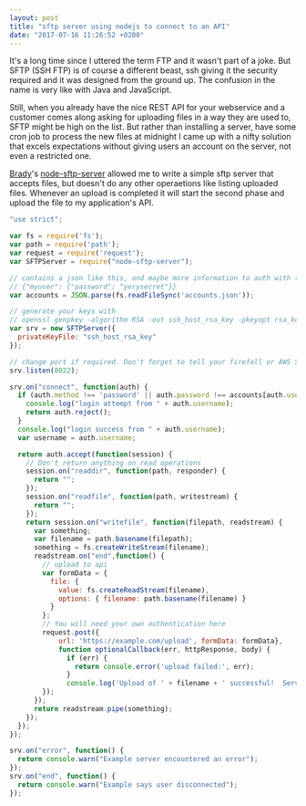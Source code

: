 ```yaml
---
layout: post
title: "sftp server using nodejs to connect to an API"
date: "2017-07-16 11:26:52 +0200"
---
```


It's a long time since I uttered the term FTP and it wasn't part of a joke.
But SFTP (SSH FTP) is of course a different beast, ssh giving it the security required
and it was designed from the ground up.
The confusion in the name is very like with Java and JavaScript.

Still, when you already have the nice REST API for your webservice and a customer
comes along asking for uploading files in a way they are used to, SFTP might be high on the list.
But rather than installing a server, have some cron job to process the new files at midnight
I came up with a nifty solution that excels expectations without giving
users an account on the server, not even a restricted one.

[Brady](http://www.uberbrady.com)'s [node-sftp-server](https://github.com/BriteVerify/node-sftp-server)
allowed me to write a simple sftp server that accepts files, but doesn't do any other operaetions like listing
uploaded files. Whenever an upload is completed it will start the second phase and upload the file to
my application's API.

```js
"use strict";

var fs = require('fs');
var path = require('path');
var request = require('request');
var SFTPServer = require("node-sftp-server");

// contains a json like this, and maybe more information to auth with the API
// {"myuser": {"password": "yerysecret"}}
var accounts = JSON.parse(fs.readFileSync('accounts.json'));

// generate your keys with
// openssl genpkey -algorithm RSA -out ssh_host_rsa_key -pkeyopt rsa_keygen_bits:2048
var srv = new SFTPServer({
  privateKeyFile: "ssh_host_rsa_key"
});

// change port if required. Don't forget to tell your firefall or AWS Security Group
srv.listen(8022);

srv.on("connect", function(auth) {
  if (auth.method !== 'password' || auth.password !== accounts[auth.username].password) {
    console.log("login attempt from " + auth.username);
    return auth.reject();
  }
  console.log("login success from " + auth.username);
  var username = auth.username;

  return auth.accept(function(session) {
    // Don't return anything on read operations
    session.on("readdir", function(path, responder) {
      return "";
    });
    session.on("readfile", function(path, writestream) {
      return ""; 
    });
    return session.on("writefile", function(filepath, readstream) {
      var something;
      var filename = path.basename(filepath);
      something = fs.createWriteStream(filename);
      readstream.on("end",function() {
        // upload to api
        var formData = {
          file: {
            value: fs.createReadStream(filename),
            options: { filename: path.basename(filename) }
          }
        };
        // You will need your own authentication here
        request.post({
            url: 'https://example.com/upload', formData: formData},
            function optionalCallback(err, httpResponse, body) {
              if (err) {
                return console.error('upload failed:', err);
              }
              console.log('Upload of ' + filename + ' successful!  Server responded with:', body);
        });
      });
      return readstream.pipe(something);
    });
  });
});

srv.on("error", function() {
  return console.warn("Example server encountered an error");
});
srv.on("end", function() {
  return console.warn("Example says user disconnected");
});

```
